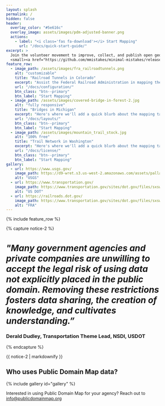 ```yaml
---
layout: splash
permalink: /
hidden: false
header:
  overlay_color: "#5e616c"
  overlay_image: assets/images/pdm-adjusted-banner.png
  actions:
    - label: "<i class='fas fa-download'></i> Start Mapping"
      url: "/docs/quick-start-guide/"
excerpt: >
  Join the volunteer movement to improve, collect, and publish open geospatial data that can be used by government agencies, private industry, and nonprofits to better inform policy decisions.<br />
  <small><a href="https://github.com/mmistakes/minimal-mistakes/releases/tag/4.24.0">Learn more</a></small>
feature_row:
  - image_path: /assets/images/fra_railroadtunnels.png
    alt: "customizable"
    title: "Railroad Tunnels in Colorado"
    excerpt: "Assist the Federal Railroad Administration in mapping the location of railroad tunnels in Colorado."
    url: "/docs/configuration/"
    btn_class: "btn--primary"
    btn_label: "Start Mapping"
  - image_path: /assets/images/covered-bridge-in-forest-2.jpg
    alt: "fully responsive"
    title: "Bridges in Michigan"
    excerpt: "Here's where we'll add a quick blurb about the mapping task & end user agency."
    url: "/docs/layouts/"
    btn_class: "btn--primary"
    btn_label: "Start Mapping"
  - image_path: /assets/images/mountain_trail_stock.jpg
    alt: "100% free"
    title: "Trail Network in Washington"
    excerpt: "Here's where we'll add a quick blurb about the mapping task & end user agency."
    url: "/docs/license/"
    btn_class: "btn--primary"
    btn_label: "Start Mapping"
gallery:
  - url: https://www.usgs.gov/
    image_path: https://d9-wret.s3.us-west-2.amazonaws.com/assets/palladium/production/s3fs-public/thumbnails/image/USGS_logo_green.png
    alt: "USGS"
  - url: https://www.transportation.gov/
    image_path: https://www.transportation.gov/sites/dot.gov/files/sxsw/images/us-dot.png
    alt: "US DOT"
  - url: https://railroads.dot.gov/
    image_path: https://www.transportation.gov/sites/dot.gov/files/sxsw/images/us-dot.png
    alt: "FRA"
---
```


{% include feature_row %}

{% capture notice-2 %}
# *"Many government agencies and private companies are unwilling to accept the legal risk of using data not explicitly placed in the public domain. Removing these restrictions fosters data sharing, the creation of knowledge, and cultivates understanding.”*

### Derald Dudley, Transportation Theme Lead, NSDI, USDOT
{% endcapture %}

<div class="notice">{{ notice-2 | markdownify }}</div>

## Who uses Public Domain Map data?

{% include gallery id="gallery" %}

Interested in using Public Domain Map for your agency? Reach out to info@publicdomainmap.org
